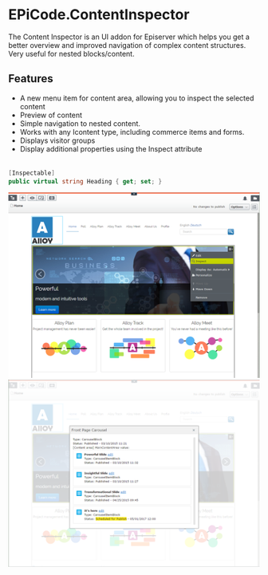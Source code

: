 # EPiCode.ContentInspector

The Content Inspector is an UI addon for Episerver which helps you get a better overview and improved navigation of complex content structures. Very useful for nested blocks/content.

## Features
* A new menu item for content area, allowing you to inspect the selected content
* Preview of content
* Simple navigation to nested content.
* Works with any Icontent type, including commerce items and forms.
* Displays visitor groups
* Display additional properties using the Inspect attribute



```c#

[Inspectable]
public virtual string Heading { get; set; }
```

![](https://raw.githubusercontent.com/BVNetwork/ContentInspector/master/doc/img/inspect_menu.png)
![](https://raw.githubusercontent.com/BVNetwork/ContentInspector/master/doc/img/basic_inspect_cropped.png)

